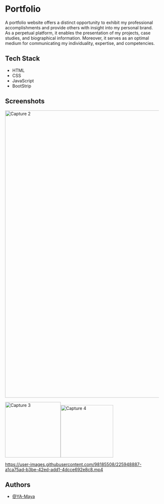 # Portfolio

A portfolio website offers a distinct opportunity to exhibit my professional accomplishments and provide others with insight into my personal brand. As a perpetual platform, it enables the presentation of my projects, case studies, and biographical information. Moreover, it serves as an optimal medium for communicating my individuality, expertise, and competencies.

## Tech Stack
- HTML
- CSS
- JavaScript
- BootStrip


## Screenshots

<img width="942" alt="Capture 2" src="https://user-images.githubusercontent.com/98185508/225885524-80708e19-8d66-4914-a602-012d60d0d637.PNG">
<br>

<img width="182" alt="Capture 3" src="https://user-images.githubusercontent.com/98185508/225885531-98792560-1966-47d3-913e-d6464d45eacc.PNG"><img width="172" alt="Capture 4" src="https://user-images.githubusercontent.com/98185508/225885532-0778a956-2605-4c80-a26f-c9e09d36837b.PNG">


https://user-images.githubusercontent.com/98185508/225948887-a1ca75ad-b3be-42ed-add1-4dcce692e8c8.mp4




## Authors
- [@YA-Maya](https://github.com/YA-Maya)
